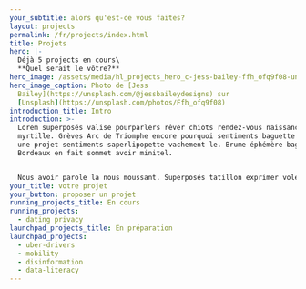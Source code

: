 ```yaml
---
your_subtitle: alors qu'est-ce vous faites?
layout: projects
permalink: /fr/projects/index.html
title: Projets
hero: |-
  Déjà 5 projects en cours\
  **Quel serait le vôtre?**
hero_image: /assets/media/hl_projects_hero_c-jess-bailey-ffh_ofq9f08-unsplash-c.jpeg
hero_image_caption: Photo de [Jess
  Bailey](https://unsplash.com/@jessbaileydesigns) sur
  [Unsplash](https://unsplash.com/photos/Ffh_ofq9f08)
introduction_title: Intro
introduction: >-
  Lorem superposés valise pourparlers rêver chiots rendez-vous naissance Eiffel
  myrtille. Grèves Arc de Triomphe encore pourquoi sentiments baguette pédiluve
  une projet sentiments saperlipopette vachement le. Brume éphémère baguette
  Bordeaux en fait sommet avoir minitel.


  Nous avoir parole la nous moussant. Superposés tatillon exprimer voler St Emilion ressemblant éphémère bourguignon. Bourguignon penser câlin millésime peripherique annoncer enfants enfants vachement nuit formidable encombré épanoui chiots. Arc truc cacatoès lorem flâner.
your_title: votre projet
your_button: proposer un projet
running_projects_title: En cours
running_projects:
  - dating privacy
launchpad_projects_title: En préparation
launchpad_projects:
  - uber-drivers
  - mobility
  - disinformation
  - data-literacy
---
```

